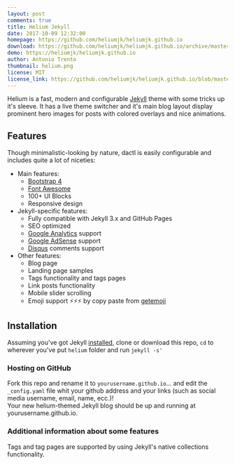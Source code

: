 ```yaml
---
layout: post
comments: true
title: Helium Jekyll
date: 2017-10-09 12:32:00
homepage: https://github.com/heliumjk/heliumjk.github.io
download: https://github.com/heliumjk/heliumjk.github.io/archive/master.zip
demo: https://heliumjk/heliumjk.github.io
author: Antonio Trento
thumbnail: helium.png
license: MIT
license_link: https://github.com/heliumjk/heliumjk.github.io/blob/master/LICENSE
---
```


Helium is a fast, modern and configurable [Jekyll](https://jekyllrb.com/) theme with some tricks up it's sleeve. It has a live theme switcher and it's main blog layout display prominent hero images for posts with colored overlays and nice animations.

## Features

Though minimalistic-looking by nature, dactl is easily configurable and includes quite a lot of niceties:

* Main features:
  * [Bootstrap 4](https://v4-alpha.getbootstrap.com/)
  * [Font Awesome](https://fontawesome.io/)
  * 100+ UI Blocks
  * Responsive design
* Jekyll-specific features:
  * Fully compatible with Jekyll 3.x and GitHub Pages
  * SEO optimized
  * [Google Analytics](https://www.google.com/analytics/) support
  * [Google AdSense](https://www.google.com/adsense/start/) support
  * [Disqus](https://disqus.com/) comments support
* Other features:
  * Blog page
  * Landing page samples
  * Tags functionality and tags pages
  * Link posts functionality
  * Mobile slider scrolling
  * Emoji support ⚡️⚡️⚡️ by copy paste from [getemoji](https://getemoji.com/)

## Installation

Assuming you've got Jekyll [installed](https://jekyllrb.com/docs/installation/), clone or download this repo, `cd` to wherever you've put `helium` folder and run `jekyll -s'`

### Hosting on GitHub

Fork this repo and rename it to `yourusername.github.io`... and edit the `_config.yaml` file whit your github address and your links (such as social media username, email, name, ecc.)!  
Your new helium-themed Jekyll blog should be up and running at yourusername.github.io.  

### Additional information about some features

Tags and tag pages are supported by using Jekyll's native collections functionality.  

